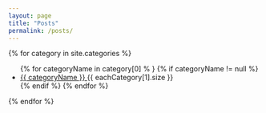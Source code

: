 ```yaml
---
layout: page
title: "Posts"
permalink: /posts/
---
```

<div>
{% for category in site.categories %}
  <ul class="categories">
    {% for categoryName in category[0] % }
      {% if categoryName != null %}
        <li>
          <span><a href="/categories/{{ categoryName }}">
            {{ categoryName }}
          </a></span>
          <span class="count">{{ eachCategory[1].size }}</span>
        </li>
      {% endif %}
    {% endfor %}
  </ul>
{% endfor %}
</div>


